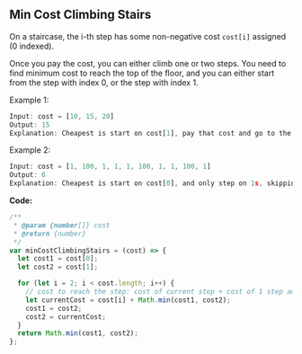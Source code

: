 ## Min Cost Climbing Stairs

On a staircase, the i-th step has some non-negative cost `cost[i]` assigned (0 indexed).

Once you pay the cost, you can either climb one or two steps. You need to find minimum cost to reach the top of the floor, and you can either start from the step with index 0, or the step with index 1.

Example 1:

```js
Input: cost = [10, 15, 20]
Output: 15
Explanation: Cheapest is start on cost[1], pay that cost and go to the top.
```

Example 2:

```js
Input: cost = [1, 100, 1, 1, 1, 100, 1, 1, 100, 1]
Output: 6
Explanation: Cheapest is start on cost[0], and only step on 1s, skipping cost[3].
```

**Code:**

```js
/**
 * @param {number[]} cost
 * @return {number}
 */
var minCostClimbingStairs = (cost) => {
  let cost1 = cost[0];
  let cost2 = cost[1];

  for (let i = 2; i < cost.length; i++) {
    // cost to reach the step: cost of current step + cost of 1 step away or cost of 2 steps away
    let currentCost = cost[i] + Math.min(cost1, cost2);
    cost1 = cost2;
    cost2 = currentCost;
  }
  return Math.min(cost1, cost2);
};
```
